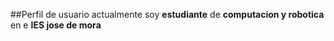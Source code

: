 ##Perfil de  usuario
actualmente soy **estudiante** de **computacion y robotica** en e **IES jose de mora**
<!--
**lgonvar203/lgonvar203** is a ✨ _special_ ✨ repository because its `README.md` (this file) appears on your GitHub profile.

Here are some ideas to get you started:
estoy enseñando a mis alumnos a manejar **github**
- 

